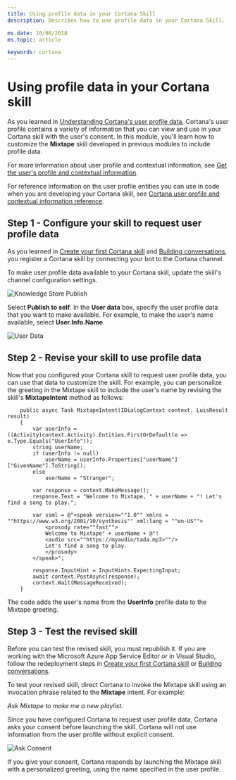 ```yaml
---
title: Using profile data in your Cortana Skill
description: Describes how to use profile data in your Cortana Skill.

ms.date: 10/08/2018
ms.topic: article

keywords: cortana
---
```


# Using profile data in your Cortana skill

As you learned in [Understanding Cortana's user profile data](./mva51-profile-data.md), Cortana's user profile contains a variety of information that you can view and use in your Cortana skill with the user's consent. In this module, you'll learn how to customize the **Mixtape** skill developed in previous modules to include profile data.

For more information about user profile and contextual information, see [Get the user's profile and contextual information](./get-user-profile-context.md). 

For reference information on the user profile entities you can use in code when you are developing your Cortana skill, see [Cortana user profile and contextual information reference](./user-profile-contextual-info.md).

## Step 1 - Configure your skill to request user profile data

As you learned in [Create your first Cortana skill](./mva22-hello-world.md) and [Building conversations](./mva32-building-conversations.md), you register a Cortana skill by connecting your bot to the Cortana channel.

To make user profile data available to your Cortana skill, update the skill's channel configuration settings.

![Knowledge Store Publish](./media/images/mva52-KS-publish.png)

Select **Publish to self**. In the **User data** box, specify the user profile data that you want to make available. For example, to make the user's name available, select **User.Info.Name**.

![User Data](./media/images/mva52-info-name.png)

## Step 2 - Revise your skill to use profile data

Now that you configured your Cortana skill to request user profile data, you can use that data to customize the skill. For example, you can personalize the greeting in the Mixtape skill to include the user's name by revising the skill's **MixtapeIntent** method as follows:

        public async Task MixtapeIntent(IDialogContext context, LuisResult result)
        {
            var userInfo = ((Activity)context.Activity).Entities.FirstOrDefault(e => e.Type.Equals("UserInfo"));
            string userName;
            if (userInfo != null)
                userName = userInfo.Properties["userName"]["GivenName"].ToString();
            else
                userName = "Stranger";
            
            var response = context.MakeMessage();
            response.Text = "Welcome to Mixtape, " + userName + "! Let's find a song to play.";

            var ssml = @"<speak version=""1.0"" xmlns = ""https://www.w3.org/2001/10/synthesis"" xml:lang = ""en-US""> 
                <prosody rate=""fast"">
                Welcome to Mixtape" + userName + @"! 
                <audio src=""https://myaudio/tada.mp3>""/>
                Let's find a song to play. 
                </prosody>
            </speak>";

            response.InputHint = InputHints.ExpectingInput;
            await context.PostAsync(response);
            context.Wait(MessageReceived);
        }

The code adds the user's name from the **UserInfo** profile data to the Mixtape greeting.

## Step 3 - Test the revised skill

Before you can test the revised skill, you must republish it. If you are working with the Microsoft Azure App Service Editor or in Visual Studio, follow the redeployment steps in [Create your first Cortana skill](./mva22-hello-world.md) or [Building conversations](./mva32-building-conversations.md).

To test your revised skill, direct Cortana to invoke the Mixtape skill using an invocation phrase related to the **Mixtape** intent. For example:

*Ask Mixtape to make me a new playlist.*

Since you have configured Cortana to request user profile data, Cortana asks your consent before launching the skill. Cortana will not use information from the user profile without explicit consent.

![Ask Consent](./media/images/mva52-ask-consent.png)

If you give your consent, Cortana responds by launching the Mixtape skill with a personalized greeting, using the name specified in the user profile.
